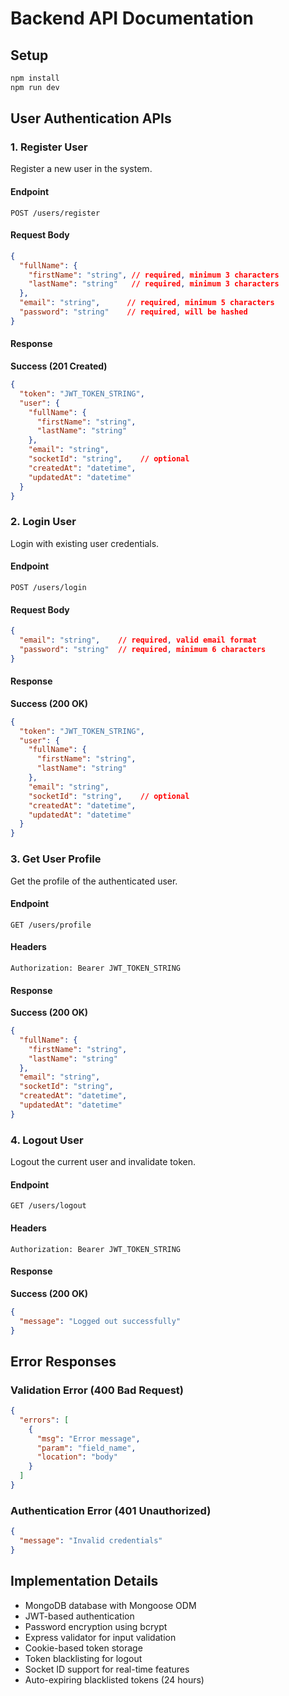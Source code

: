 # Backend API Documentation

## Setup
```bash
npm install
npm run dev
```

## User Authentication APIs

### 1. Register User
Register a new user in the system.

#### Endpoint
```
POST /users/register
```

#### Request Body
```json
{
  "fullName": {
    "firstName": "string", // required, minimum 3 characters
    "lastName": "string"   // required, minimum 3 characters
  },
  "email": "string",      // required, minimum 5 characters
  "password": "string"    // required, will be hashed
}
```

#### Response
**Success (201 Created)**
```json
{
  "token": "JWT_TOKEN_STRING",
  "user": {
    "fullName": {
      "firstName": "string",
      "lastName": "string"
    },
    "email": "string",
    "socketId": "string",    // optional
    "createdAt": "datetime",
    "updatedAt": "datetime"
  }
}
```

### 2. Login User
Login with existing user credentials.

#### Endpoint
```
POST /users/login
```

#### Request Body
```json
{
  "email": "string",    // required, valid email format
  "password": "string"  // required, minimum 6 characters
}
```

#### Response
**Success (200 OK)**
```json
{
  "token": "JWT_TOKEN_STRING",
  "user": {
    "fullName": {
      "firstName": "string",
      "lastName": "string"
    },
    "email": "string",
    "socketId": "string",    // optional
    "createdAt": "datetime",
    "updatedAt": "datetime"
  }
}
```

### 3. Get User Profile
Get the profile of the authenticated user.

#### Endpoint
```
GET /users/profile
```

#### Headers
```
Authorization: Bearer JWT_TOKEN_STRING
```

#### Response
**Success (200 OK)**
```json
{
  "fullName": {
    "firstName": "string",
    "lastName": "string"
  },
  "email": "string",
  "socketId": "string",
  "createdAt": "datetime",
  "updatedAt": "datetime"
}
```

### 4. Logout User
Logout the current user and invalidate token.

#### Endpoint
```
GET /users/logout
```

#### Headers
```
Authorization: Bearer JWT_TOKEN_STRING
```

#### Response
**Success (200 OK)**
```json
{
  "message": "Logged out successfully"
}
```

## Error Responses

### Validation Error (400 Bad Request)
```json
{
  "errors": [
    {
      "msg": "Error message",
      "param": "field_name",
      "location": "body"
    }
  ]
}
```

### Authentication Error (401 Unauthorized)
```json
{
  "message": "Invalid credentials"
}
```

## Implementation Details
- MongoDB database with Mongoose ODM
- JWT-based authentication
- Password encryption using bcrypt
- Express validator for input validation
- Cookie-based token storage
- Token blacklisting for logout
- Socket ID support for real-time features
- Auto-expiring blacklisted tokens (24 hours)

